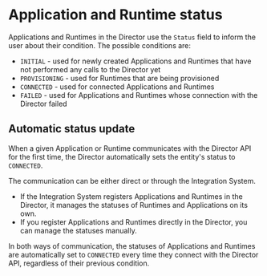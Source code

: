 # Application and Runtime status

Applications and Runtimes in the Director use the `Status` field to inform the user about their condition. The possible conditions are:
- `INITIAL` - used for newly created Applications and Runtimes that have not performed any calls to the Director yet
- `PROVISIONING` - used for Runtimes that are being provisioned
- `CONNECTED` - used for connected Applications and Runtimes
- `FAILED` - used for Applications and Runtimes whose connection with the Director failed

## Automatic status update

When a given Application or Runtime communicates with the Director API for the first time, the Director automatically sets the entity's status to `CONNECTED`.

The communication can be either direct or through the Integration System.
- If the Integration System registers Applications and Runtimes in the Director, it manages the statuses of Runtimes and Applications on its own.
- If you register Applications and Runtimes directly in the Director, you can manage the statuses manually.

In both ways of communication, the statuses of Applications and Runtimes are automatically set to `CONNECTED` every time they connect with the Director API, regardless of their previous condition.
